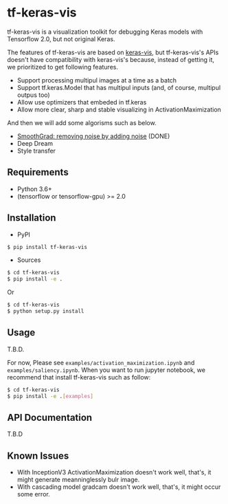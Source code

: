 # tf-keras-vis
tf-keras-vis is a visualization toolkit for debugging Keras models with Tensorflow 2.0, but not original Keras.

The features of tf-keras-vis are based on [keras-vis](https://github.com/raghakot/keras-vis), but tf-keras-vis's APIs doesn't have compatibility with keras-vis's because, instead of getting it, we prioritized to get following features.

- Support processing multipul images at a time as a batch
- Support tf.keras.Model that has multipul inputs (and, of course, multipul outpus too)
- Allow use optimizers that embeded in tf.keras
- Allow more clear, sharp and stable visualizing in ActivationMaximization

And then we will add some algorisms such as below.

- [SmoothGrad: removing noise by adding noise](https://arxiv.org/pdf/1706.03825.pdf) (DONE)
- Deep Dream
- Style transfer


## Requirements

* Python 3.6+
* (tensorflow or tensorflow-gpu) >= 2.0


## Installation

* PyPI

```bash
$ pip install tf-keras-vis
```

* Sources

```bash
$ cd tf-keras-vis
$ pip install -e .
```

Or

```bash
$ cd tf-keras-vis
$ python setup.py install
```


## Usage

T.B.D.

For now, Please see `examples/activation_maximization.ipynb` and `examples/saliency.ipynb`.
When you want to run jupyter notebook, we recommend that install tf-keras-vis such as follow:

```bash
$ cd tf-keras-vis
$ pip install -e .[examples]
```


## API Documentation

T.B.D


## Known Issues

* With InceptionV3 ActivationMaximization doesn't work well, that's, it might generate meanninglessly bulr image.
* With cascading model gradcam doesn't work well, that's, it might occur some error.
